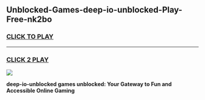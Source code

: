 
## Unblocked-Games-deep-io-unblocked-Play-Free-nk2bo
<h3>
<a href="https://premium76.site?title=deep-io-unblocked&ref=18A1">CLICK TO PLAY</a></h3>
<hr>

<h3>
<a href="https://premium76.site?title=deep-io-unblocked&ref=18A1">CLICK 2 PLAY</a>
  
</h3>

<a href="https://premium76.site?title=deep-io-unblocked&ref=18A1"><img src="https://clearcache.store/games.png"></a>


**deep-io-unblocked games unblocked: Your Gateway to Fun and Accessible Online Gaming**
